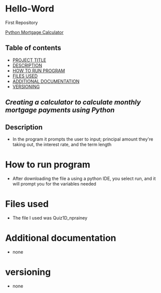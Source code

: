# Hello-Word
First Repository


[Python Mortgage Calculator](https://www.online-python.com/)

## Table of contents
- [PROJECT TITLE](#project-title)
- [DESCRIPTION](#description)
- [HOW TO RUN PROGRAM](#how-to-run-program)
- [FILES USED](#files-used)
- [ADDITIONAL DOCUMENTATION](#additional-documentation)
- [VERSIONING](#versioning)

## *Creating a calculator to calculate monthly mortgage payments using Python*

## **Description**
- In the program it prompts the user to input; principal amount they're taking out, the interest rate, and the term length

# **How to run program**
- After downloading the file a using a python IDE, you select run, and it will prompt you for the variables needed

# **Files used**
- The file I used was Quiz1D_nprainey

# **Additional documentation**
- none

# **versioning**
- none

